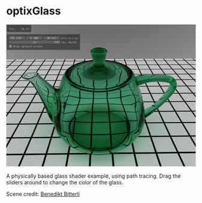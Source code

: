 
optixGlass
==========

![Glass Teapot](./optixGlass.png)

A physically based glass shader example, using path tracing.  Drag the sliders around to change the color of the glass.

Scene credit: 
[Benedikt Bitterli](https://benedikt-bitterli.me/resources)

